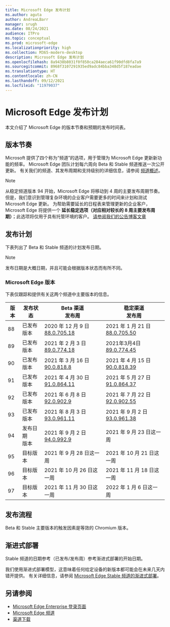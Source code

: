 ```yaml
---
title: Microsoft Edge 发布计划
ms.author: aguta
author: AndreaLBarr
manager: srugh
ms.date: 08/24/2021
audience: ITPro
ms.topic: conceptual
ms.prod: microsoft-edge
ms.localizationpriority: high
ms.collection: M365-modern-desktop
description: Microsoft Edge 发布计划
ms.openlocfilehash: 8a9438b8031f0f850ca284aeca61f90dfd8fa7a9
ms.sourcegitcommit: 8968f3107291935ed9adc84bba348d5f187eadae
ms.translationtype: HT
ms.contentlocale: zh-CN
ms.lasthandoff: 09/12/2021
ms.locfileid: "11979037"
---
```

# <a name="microsoft-edge-release-schedule"></a>Microsoft Edge 发布计划

本文介绍了 Microsoft Edge 的版本节奏和预期的发布时间表。

## <a name="release-cadence"></a>版本节奏

Microsoft 提供了四个称为“频道”的选项，用于管理为 Microsoft Edge 更新新功能的频率。 Microsoft Edge 团队计划每六周向 Beta 和 Stable 频道推送一次公开更新。 有关我们的频道、其发布周期和支持级别的详细信息，请参阅 [频道概述](./microsoft-edge-channels.md#channel-overview)。

> [!NOTE]
> 从稳定频道版本 94 开始，Microsoft Edge 将移动到 4 周的主要发布周期节奏。 但是，我们意识到管理复杂环境的企业客户需要更多的时间来计划和测试 Microsoft Edge 更新。 为帮助需要延长的日程表来管理更新的企业客户，Microsoft Edge 将提供一个 **延长稳定选项（对应相对较长的 8 周主要发布周期）**；此选项将仅用于具有托管环境的客户。 [请参阅我们的公告博客文章](https://blogs.windows.com/msedgedev/2021/07/15/opt-in-extended-stable-release-cycle/)

## <a name="release-schedule"></a>发布计划

下表列出了 Beta 和 Stable 频道的计划发布日期。

> [!NOTE]
> 发布日期是大概日期，并且可能会根据版本状态而有所不同。

### <a name="microsoft-edge-releases"></a>Microsoft Edge 版本

下表仅跟踪和提供有关这两个频道中主要版本的信息。

| 版本 | 发布状态 | Beta 渠道<br>发布周 | 稳定渠道<br>发布周 |
|---------|-----|------|--------|
| 88 | 已发布<br>版本 | 2020 年 12 月 9 日<br>[88.0.705.18](/deployedge/microsoft-edge-relnote-archive-beta-channel#version-88070518-december-9) | 2021 年 1 月 21 日<br>[88.0.705.50](/deployedge/microsoft-edge-relnote-archive-stable-channel#version-88070550-january-21)|
| 89 | 已发布<br>版本 | 2021 年 2 月 3 日<br>[89.0.774.18](/deployedge/microsoft-edge-relnote-beta-channel#version-89077423-february-8) | 2021年3月4日<br>[89.0.774.45](/deployedge/microsoft-edge-relnote-stable-channel#version-89077445-march-4) |
| 90 | 已发布<br>版本 | 2021 年 3 月 16 日<br>[90.0.818.8](/deployedge/microsoft-edge-relnote-beta-channel#version-9008188-march-16) | 2021 年 4 月 15 日<BR>[90.0.818.39](/deployedge/microsoft-edge-relnote-stable-channel#version-90081839-april-15) |
| 91 | 已发布<br>版本 | 2021 年 4 月 30 日<br>[91.0.864.11](/deployedge/microsoft-edge-relnote-beta-channel#version-91086411-april-30) | 2021 年 5 月 27 日<BR>[91.0.864.37](/deployedge/microsoft-edge-relnote-stable-channel#version-91086437-may-27) |
| 92 | 已发布<br>版本 | 2021 年 6 月 8 日<br>[92.0.902.9](/deployedge/microsoft-edge-relnote-beta-channel#version-9209029-june-08) | 2021 年 7 月 22 日<BR>[92.0.902.55](/deployedge/microsoft-edge-relnote-stable-channel#version-92090255-july-22) |
| 93 | 已发布<br>版本 | 2021 年 8 月 3 日<br>[93.0.961.11](/deployedge/microsoft-edge-relnote-beta-channel#version-93096111-August-03) | 2021 年 9 月 2 日<BR>[93.0.961.38](/deployedge/microsoft-edge-relnote-stable-channel#version-93096138-September-02) |
| 94 | 发布日期<br>版本 | 2021 年 9 月 2 日<br>[94.0.992.9](/deployedge/microsoft-edge-relnote-beta-channel#version-9409929-September-02) | 2021 年 9 月 23 日这一周 |
| 95 | 目标版本 | 2021 年 9 月 28 日这一周 | 2021 年 10 月 21 日这一周 |
| 96 | 目标版本 | 2021 年 10 月 26 日这一周 | 2021 年 11 月 18 日这一周 |
| 97 | 目标版本 | 2021 年 11 月 30 日这一周 | 2022 年 1 月 6 日这一周 |

## <a name="release-process"></a>发布流程

Beta 和 Stable 主要版本的触发因素是等效的 Chromium 版本。

## <a name="progressive-rollouts"></a>渐进式部署

Stable 频道的日期参考（已发布/发布周）参考渐进式部署的开始日期。

我们使用渐进式部署模型，这意味着任何给定设备的新版本都可能会在未来几天内错开提供。 有关详细信息，请参阅 [Microsoft Edge Stable 频道的渐进式部署](/deployedge/microsoft-edge-update-progressive-rollout)。

## <a name="see-also"></a>另请参阅

- [Microsoft Edge Enterprise 登录页面](https://aka.ms/EdgeEnterprise)
- [Microsoft Edge 频道](/deployedge/microsoft-edge-channels)
- [渠道下载](https://www.microsoft.com/edge/business/download)
